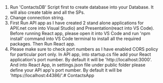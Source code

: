 1. Run 'ContactsDB' Script first to create database into your Database. It will also create table and all the SPs.
2. Change connection string.
3. First Run API app as I have created 2 stand alone applications for API(.net core into Visual Studio) and Presentation(react into VS Code). 
   Before running React app, please open it into VS Code and run 'npm install' command into VS Code terminal to install all the required packages.
   Then Run React app.
4. Please make sure to check port numbers as I have enabled CORS policy for particular port only. 
   In API app, into startup.cs file add your React application's port number. By default it will be 'http://localhost:3000'.
   And into React App, in settings.json file under public folder please define your API app's port number. 
   By default it will be 'https://localhost:44386/'.# ContactsApp